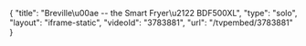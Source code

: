 {
    "title": "Breville\u00ae -- the Smart Fryer\u2122 BDF500XL",
    "type": "solo",
    "layout": "iframe-static",
    "videoId": "3783881",
    "url": "\/tvpembed\/3783881"
}